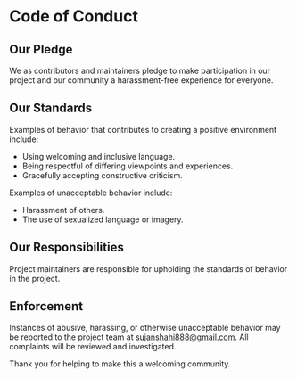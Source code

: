 # Code of Conduct

## Our Pledge
We as contributors and maintainers pledge to make participation in our project and our community a harassment-free experience for everyone.

## Our Standards
Examples of behavior that contributes to creating a positive environment include:
- Using welcoming and inclusive language.
- Being respectful of differing viewpoints and experiences.
- Gracefully accepting constructive criticism.

Examples of unacceptable behavior include:
- Harassment of others.
- The use of sexualized language or imagery.

## Our Responsibilities
Project maintainers are responsible for upholding the standards of behavior in the project.

## Enforcement
Instances of abusive, harassing, or otherwise unacceptable behavior may be reported to the project team at [sujanshahi888@gmail.com](mailto:sujanshahi888@gmail.com). All complaints will be reviewed and investigated.

Thank you for helping to make this a welcoming community.
